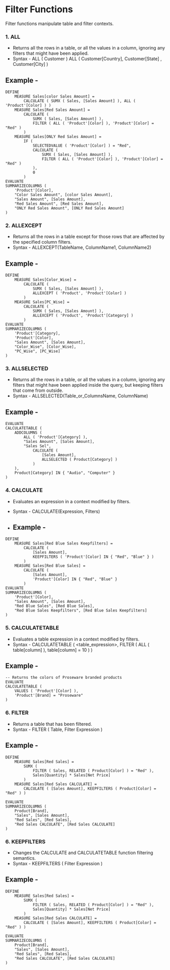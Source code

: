 # Filter Functions
Filter functions manipulate table and filter contexts.

### 1. ALL
- Returns all the rows in a table, or all the values in a column, ignoring any filters that might have been applied.
- Syntax - ALL ( Customer )
ALL ( Customer[Country], Customer[State] , Customer[City] )

## Example -
```dax
DEFINE
    MEASURE Sales[color Sales Amount] =
        CALCULATE ( SUMX ( Sales, [Sales Amount] ), ALL ( 'Product'[Color] ) )
    MEASURE Sales[Red Sales Amount] =
        CALCULATE (
            SUMX ( Sales, [Sales Amount] ),
            FILTER ( ALL ( 'Product'[Color] ), 'Product'[Color] = "Red" )
        )
    MEASURE Sales[ONLY Red Sales Amount] =
        IF (
            SELECTEDVALUE ( 'Product'[Color] ) = "Red",
            CALCULATE (
                SUMX ( Sales, [Sales Amount] ),
                FILTER ( ALL ( 'Product'[Color] ), 'Product'[Color] = "Red" )
            ),
            0
        )
EVALUATE
SUMMARIZECOLUMNS (
    'Product'[Color],
    "Color Sales Amount", [color Sales Amount],
    "Sales Amount", [Sales Amount],
    "Red Sales Amount", [Red Sales Amount],
    "ONLY Red Sales Amount", [ONLY Red Sales Amount]
)
```

### 2. ALLEXCEPT
- Returns all the rows in a table except for those rows that are affected by the specified column filters.
- Syntax - ALLEXCEPT(TableName, ColumnName1, ColumnName2)

## Example -
```dax
DEFINE
    MEASURE Sales[Color_Wise] =
        CALCULATE (
            SUMX ( Sales, [Sales Amount] ),
            ALLEXCEPT ( 'Product', 'Product'[Color] )
        )
    MEASURE Sales[PC_Wise] =
        CALCULATE (
            SUMX ( Sales, [Sales Amount] ),
            ALLEXCEPT ( 'Product', 'Product'[Category] )
        )
EVALUATE
SUMMARIZECOLUMNS (
    'Product'[Category],
    'Product'[Color],
    "Sales Amount", [Sales Amount],
    "Color_Wise", [Color_Wise],
    "PC_Wise", [PC_Wise]
)

```

### 3. ALLSELECTED
- Returns all the rows in a table, or all the values in a column, ignoring any filters that might have been applied inside the query, but keeping filters that come from outside.
- Syntax - ALLSELECTED(Table_or_ColumnsName, ColumnName)

## Example -
```dax
EVALUATE
CALCULATETABLE (
    ADDCOLUMNS (
        ALL ( 'Product'[Category] ),
        "Sales Amount", [Sales Amount],
        "Sales Sel",
            CALCULATE (
                [Sales Amount],
                ALLSELECTED ( Product[Category] )
            )
    ),
    Product[Category] IN { "Audio", "Computer" }
)
```

### 4. CALCULATE
- Evaluates an expression in a context modified by filters.
- Syntax - CALCULATE(Expression, Filters)

- ## Example -
```dax
DEFINE
    MEASURE Sales[Red Blue Sales Keepfilters] =
        CALCULATE (
            [Sales Amount],
            KEEPFILTERS ( 'Product'[Color] IN { "Red", "Blue" } )
        )
    MEASURE Sales[Red Blue Sales] =
        CALCULATE (
            [Sales Amount],
            'Product'[Color] IN { "Red", "Blue" }
        )
EVALUATE
SUMMARIZECOLUMNS (
    'Product'[Color],
    "Sales Amount", [Sales Amount],
    "Red Blue Sales", [Red Blue Sales],
    "Red Blue Sales Keepfilters", [Red Blue Sales Keepfilters]
)
```

### 5. CALCULATETABLE
- Evaluates a table expression in a context modified by filters.
- Syntax -
CALCULATETABLE (
    <table_expression>,
    FILTER (
        ALL ( table[column] ),
        table[column] = 10
    )
)

## Example -
```dax
-- Returns the colors of Proseware branded products
EVALUATE
CALCULATETABLE (
    VALUES ( 'Product'[Color] ),
    'Product'[Brand] = "Proseware"
)
```

### 6. FILTER
- Returns a table that has been filtered.
- Syntax - 
FILTER (
    Table,
    Filter Expression
)

## Example -
```dax
DEFINE
    MEASURE Sales[Red Sales] =
        SUMX (
            FILTER ( Sales, RELATED ( Product[Color] ) = "Red" ),
            Sales[Quantity] * Sales[Net Price]
        )
    MEASURE Sales[Red Sales CALCULATE] =
        CALCULATE ( [Sales Amount], KEEPFILTERS ( Product[Color] = "Red" ) )

EVALUATE
SUMMARIZECOLUMNS (
    Product[Brand],
    "Sales", [Sales Amount],
    "Red Sales", [Red Sales],
    "Red Sales CALCULATE", [Red Sales CALCULATE]
)
```

### 6. KEEPFILTERS
- Changes the CALCULATE and CALCULATETABLE function filtering semantics.
- Syntax - KEEPFILTERS ( Filter Expression )
  
## Example -
```dax
DEFINE
    MEASURE Sales[Red Sales] =
        SUMX (
            FILTER ( Sales, RELATED ( Product[Color] ) = "Red" ),
            Sales[Quantity] * Sales[Net Price]
        )
    MEASURE Sales[Red Sales CALCULATE] =
        CALCULATE ( [Sales Amount], KEEPFILTERS ( Product[Color] = "Red" ) )

EVALUATE
SUMMARIZECOLUMNS (
    Product[Brand],
    "Sales", [Sales Amount],
    "Red Sales", [Red Sales],
    "Red Sales CALCULATE", [Red Sales CALCULATE]
)
```
